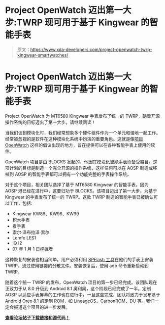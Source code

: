 # Project OpenWatch 迈出第一大步:TWRP 现可用于基于 Kingwear 的智能手表

> 原文：<https://www.xda-developers.com/project-openwatch-twrp-kingwear-smartwatches/>

# Project OpenWatch 迈出第一大步:TWRP 现可用于基于 Kingwear 的智能手表

Project OpenWatch 为 MT6580 Kingwear 手表发布了统一的 TWRP，朝着开源操作系统的目标迈出了第一大步。请继续阅读！

当我们谈到模块化时，我们经常想象多个硬件组件作为一个单元和谐地一起工作。经常被忽视的是软件在这种模块化系统中扮演的重要角色。这就是像[项目 OpenWatch](https://www.xda-developers.com/blocks-project-openwatch-android/) 这样的倡议出现的地方，旨在提供可以在各种智能手表上使用的软件。

OpenWatch 项目是由 BLOCKS 发起的，他因其[模块化智能手表](https://www.xda-developers.com/blocks-modular-smartwatch-to-sport-qualcomm-sd-400/)而备受瞩目。这项计划的目标是制造一个完全开源的操作系统，这样任何可以在 AOSP 制造或移植到 AOSP 的智能手表都可以拥有一个功能完整的手表操作系统。

对于这个项目，相关团队选择了基于 MT6580 Kingwear 的智能手表，因为 AOSP 港已经在进行中，这要归功于 BLOCKS。该项目迈出了第一大步，为基于 Kingwear 的手表发布了统一的 TWRP。这款 TWRP 制造的智能手表已被确认可以工作，包括:

*   Kingwear KW88、KW98、KW99
*   积木手表
*   看手表
*   索尔·泽布拉泽·索尔
*   Lemfo LES1
*   IQ I2
*   07 年 1 月 1 日挖掘者

这种恢复的安装也相当简单。用户必须利用 [SPFlash 工具](https://spflashtool.com/)在他们的手表上安装 TWRP，通过使用链接的分散文件。安装恢复后，使用 adb 命令重新启动到 TWRP。

随着这个统一 TWRP 的发布，OpenWatch 项目的第一步已经完成。该团队现在正致力于从 8.0 升级到 Android 8.1 奥利奥，这个阶段已经完成了一半。定制 AOSP 以适应手表屏幕的工作也在进行中。一旦这些完成，团队将致力于发布基于 Android Oreo 8.1 的定制 ROM，如 LineageOS、CarbonROM、DU 等。我们一定会报道这个项目的进一步发展。

[**查看论坛帖子下载链接和源代码！**](https://forum.xda-developers.com/smartwatch/other-smartwatches/recovery-twrp-3-2-2-0-t3816674)